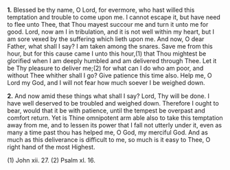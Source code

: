 **1.** Blessed be thy name, O Lord, for evermore, who hast willed this temptation and trouble to come upon me. I cannot escape it, but have need to flee unto Thee, that Thou mayest succour me and turn it unto me for good. Lord, now am I in tribulation, and it is not well within my heart, but I am sore vexed by the suffering which lieth upon me. And now, O dear Father, what shall I say? I am taken among the snares. Save me from this hour, but for this cause came I unto this hour,(1) that Thou mightest be glorified when I am deeply humbled and am delivered through Thee. Let it be Thy pleasure to deliver me;(2) for what can I do who am poor, and without Thee whither shall I go? Give patience this time also. Help me, O Lord my God, and I will not fear how much soever I be weighed down.

**2.** And now amid these things what shall I say? Lord, Thy will be done. I have well deserved to be troubled and weighed down. Therefore I ought to bear, would that it be with patience, until the tempest be overpast and comfort return. Yet is Thine omnipotent arm able also to take this temptation away from me, and to lessen its power that I fall not utterly under it, even as many a time past thou has helped me, O God, my merciful God. And as much as this deliverance is difficult to me, so much is it easy to Thee, O right hand of the most Highest.

\(1\) John xii. 27. (2) Psalm xl. 16.


